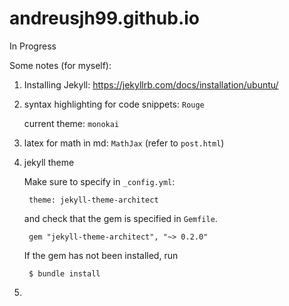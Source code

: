 # andreusjh99.github.io

In Progress

Some notes (for myself):

1. Installing Jekyll: https://jekyllrb.com/docs/installation/ubuntu/
2. syntax highlighting for code snippets: `Rouge`
    
    current theme: `monokai`

3. latex for math in md: `MathJax` (refer to `post.html`)
4. jekyll theme
   
    Make sure to specify in `_config.yml`:
    
        theme: jekyll-theme-architect

    and check that the gem is specified in `Gemfile`.

        gem "jekyll-theme-architect", "~> 0.2.0"

    If the gem has not been installed, run 
        
        $ bundle install

1. 

